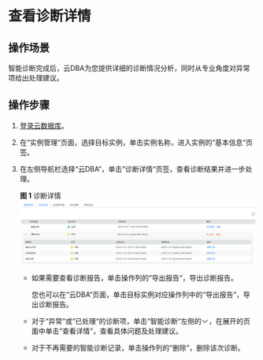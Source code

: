 # 查看诊断详情<a name="rds_05_0028"></a>

## 操作场景<a name="section947642112195"></a>

智能诊断完成后，云DBA为您提供详细的诊断情况分析，同时从专业角度对异常项给出处理建议。

## 操作步骤<a name="section1721074215196"></a>

1.  [登录云数据库](https://support.huaweicloud.com/qs-rds/rds_login.html)。
2.  在“实例管理“页面，选择目标实例，单击实例名称，进入实例的“基本信息“页签。
3.  在左侧导航栏选择“云DBA“，单击“诊断详情“页签，查看诊断结果并进一步处理。

    **图 1**  诊断详情<a name="fig66131046122316"></a>  
    ![](figures/诊断详情.png "诊断详情")

    -   如果需要查看诊断报告，单击操作列的“导出报告“，导出诊断报告。

        您也可以在“云DBA“页面，单击目标实例对应操作列中的“导出报告“，导出诊断报告。

    -   对于“异常“或“已处理“的诊断项，单击“智能诊断“左侧的![](figures/下拉按钮.png)，在展开的页面中单击“查看详情“，查看具体问题及处理建议。
    -   对于不再需要的智能诊断记录，单击操作列的“删除“，删除该次诊断。


